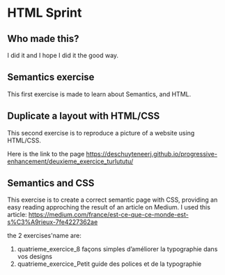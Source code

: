 # HTML Sprint

## Who made this?
I did it and I hope I did it the good way.

## Semantics exercise
This first exercise is made to learn about Semantics, and HTML.


## Duplicate a layout with HTML/CSS
This second exercise is to reproduce a picture of a website using HTML/CSS.

Here is the link to the page <https://deschuyteneerj.github.io/progressive-enhancement/deuxieme_exercice_turlututu/>

## Semantics and CSS
This exercise is to create a correct semantic page with CSS, providing an easy reading approching the result of an article on Medium.
I used this article:
<https://medium.com/france/est-ce-que-ce-monde-est-s%C3%A9rieux-7fe4227362ae>

the 2 exercises'name are:
1. quatrieme_exercice_8 façons simples d’améliorer la typographie dans vos designs
2. quatrieme_exercice_Petit guide des polices et de la typographie

